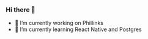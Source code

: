 ### Hi there 👋

- 🔭 I’m currently working on Phillinks
- 🌱 I’m currently learning React Native and Postgres

### 
